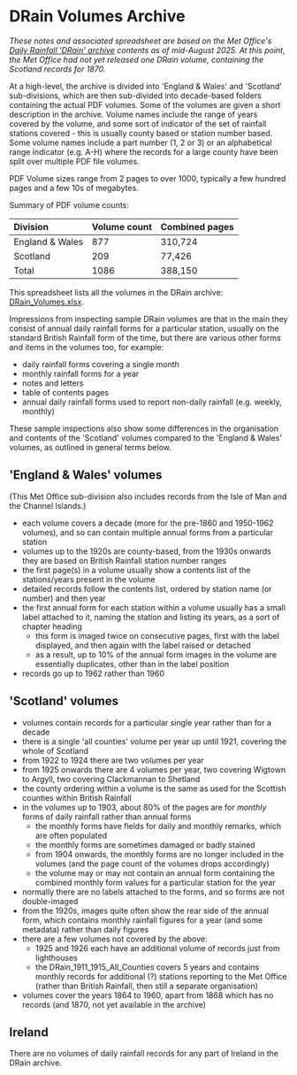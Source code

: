 # DRain Volumes Archive

*These notes and associated spreadsheet are based on the Met Office's [Daily Rainfall 'DRain' archive](https://digital.nmla.metoffice.gov.uk/index.php?name=SO_9903efdf-7f99-4cae-a723-8b3f426eea20) contents as of 
mid-August 2025. At this point, the Met Office had not yet released one DRain volume, containing the Scotland records for 1870.* 

At a high-level, the archive is divided into 'England & Wales' and 'Scotland' sub-divisions, which are then sub-divided into decade-based folders containing the actual PDF volumes. Some of the volumes are given a 
short description in the archive. Volume names include the range of years covered by the volume, and some sort of indicator of the set of rainfall stations covered - this is usually county based or 
station number based. Some volume names include a part number (1, 2 or 3) or an alphabetical range indicator (e.g. A-H) where the records for a large
county have been split over multiple PDF file volumes.

PDF Volume sizes range from 2 pages to over 1000, typically a few hundred pages and a few 10s of megabytes. 

Summary of PDF volume counts:

|Division|Volume count|Combined pages|
|:-------|------------|--------------|
|England & Wales|877|310,724|
|Scotland|209|77,426|
|Total|1086|388,150|

This spreadsheet lists all the volumes in the DRain archive: [DRain_Volumes.xlsx](DRain_Volumes.xlsx). 

Impressions from inspecting sample DRain volumes are that in the main they consist of annual daily rainfall forms for a particular station, usually on the standard British Rainfall form of the time,
but there are various other forms and items in the volumes too, for example:

* daily rainfall forms covering a single month
* monthly rainfall forms for a year
* notes and letters
* table of contents pages
* annual daily rainfall forms used to report non-daily rainfall (e.g. weekly, monthly)

These sample inspections also show some differences in the organisation and contents of the 'Scotland' volumes compared to the 'England & Wales' volumes, as outlined in general terms below.

## 'England & Wales' volumes

(This Met Office sub-division also includes records from the Isle of Man and the Channel Islands.)

* each volume covers a decade (more for the pre-1860 and 1950-1962 volumes), and so can contain multiple annual forms from a particular station
* volumes up to the 1920s are county-based, from the 1930s onwards they are based on British Rainfall station number ranges
* the first page(s) in a volume usually show a contents list of the stations/years present in the volume
* detailed records follow the contents list, ordered by station name (or number) and then year 
* the first annual form for each station within a volume usually has a small label attached to it, naming the station and listing its years, as a sort of chapter heading
	* this form is imaged twice on consecutive pages, first with the label displayed, and then again with the label raised or detached
	* as a result, up to 10% of the annual form images in the volume are essentially duplicates, other than in the label position
* records go up to 1962 rather than 1960

## 'Scotland' volumes

* volumes contain records for a particular single year rather than for a decade
* there is a single 'all counties' volume per year up until 1921, covering the whole of Scotland
* from 1922 to 1924 there are two volumes per year
* from 1925 onwards there are 4 volumes per year, two covering Wigtown to Argyll, two covering Clackmannan to Shetland
* the county ordering within a volume is the same as used for the Scottish counties within British Rainfall
* in the volumes up to 1903, about 80% of the pages are for *monthly* forms of daily rainfall rather than annual forms
    * the monthly forms have fields for daily and monthly remarks, which are often populated
	* the monthly forms are sometimes damaged or badly stained
	* from 1904 onwards, the monthly forms are no longer included in the volumes (and the page count of the volumes drops accordingly) 
	* the volume may or may not contain an annual form containing the combined monthly form values for a particular station for the year
* normally there are no labels attached to the forms, and so forms are not double-imaged
* from the 1920s, images quite often show the rear side of the annual form, which contains monthly rainfall figures for a year (and some metadata) rather than daily figures
* there are a few volumes not covered by the above:
	* 1925 and 1926 each have an additional volume of records just from lighthouses
	* the DRain_1911_1915_All_Counties covers 5 years and contains monthly records for additional (?) stations reporting to the Met Office (rather than British Rainfall, then still a separate organisation)
* volumes cover the years 1864 to 1960, apart from 1868 which has no records (and 1870, not yet available in the archive)

## Ireland

There are no volumes of daily rainfall records for any part of Ireland in the DRain archive.
